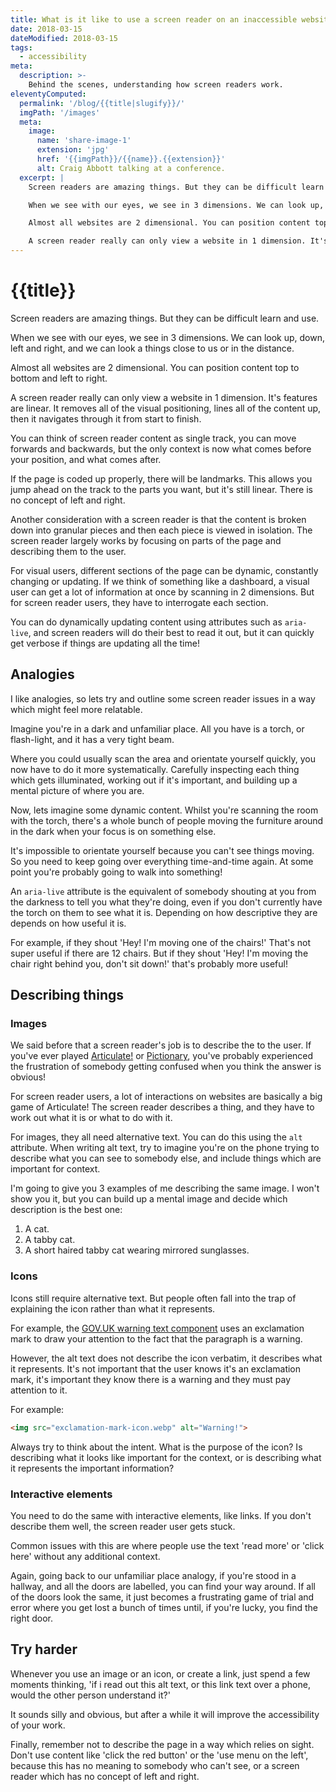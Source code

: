 ```yaml
---
title: What is it like to use a screen reader on an inaccessible website?
date: 2018-03-15
dateModified: 2018-03-15
tags:
  - accessibility
meta:
  description: >-
    Behind the scenes, understanding how screen readers work.
eleventyComputed:
  permalink: '/blog/{{title|slugify}}/'
  imgPath: '/images'
  meta:
    image:
      name: 'share-image-1'
      extension: 'jpg'
      href: '{{imgPath}}/{{name}}.{{extension}}'
      alt: Craig Abbott talking at a conference.
  excerpt: |
    Screen readers are amazing things. But they can be difficult learn and use.

    When we see with our eyes, we see in 3 dimensions. We can look up, down, left and right, and we can look a things close to us or in the distance.

    Almost all websites are 2 dimensional. You can position content top to bottom and left to right.

    A screen reader really can only view a website in 1 dimension. It's features are linear. It removes all of the visual positioning, lines all of the content up, then it navigates through it from start to finish. 
---
```


# {{title}}

Screen readers are amazing things. But they can be difficult learn and use.

When we see with our eyes, we see in 3 dimensions. We can look up, down, left and right, and we can look a things close to us or in the distance.

Almost all websites are 2 dimensional. You can position content top to bottom and left to right.

A screen reader really can only view a website in 1 dimension. It's features are linear. It removes all of the visual positioning, lines all of the content up, then it navigates through it from start to finish. 

You can think of screen reader content as single track, you can move forwards and backwards, but the only context is now what comes before your position, and what comes after.

If the page is coded up properly, there will be landmarks. This allows you jump ahead on the track to the parts you want, but it's still linear. There is no concept of left and right.

Another consideration with a screen reader is that the content is broken down into granular pieces and then each piece is viewed in isolation. The screen reader largely works by focusing on parts of the page and describing them to the user.

For visual users, different sections of the page can be dynamic, constantly changing or updating. If we think of something like a dashboard, a visual user can get a lot of information at once by scanning in 2 dimensions. But for screen reader users, they have to interrogate each section.

You can do dynamically updating content using attributes such as `aria-live`, and screen readers will do their best to read it out, but it can quickly get verbose if things are updating all the time!

## Analogies

I like analogies, so lets try and outline some screen reader issues in a way which might feel more relatable.

Imagine you're in a dark and unfamiliar place. All you have is a torch, or flash-light, and it has a very tight beam.

Where you could usually scan the area and orientate yourself quickly, you now have to do it more systematically. Carefully inspecting each thing which gets illuminated, working out if it's important, and building up a mental picture of where you are.

Now, lets imagine some dynamic content. Whilst you're scanning the room with the torch, there's a whole bunch of people moving the furniture around in the dark when your focus is on something else. 

It's impossible to orientate yourself because you can't see things moving. So you need to keep going over everything time-and-time again. At some point you're probably going to walk into something!

An `aria-live` attribute is the equivalent of somebody shouting at you from the darkness to tell you what they're doing, even if you don't currently have the torch on them to see what it is. Depending on how descriptive they are depends on how useful it is.

For example, if they shout 'Hey! I'm moving one of the chairs!' That's not super useful if there are 12 chairs. But if they shout 'Hey! I'm moving the chair right behind you, don't sit down!' that's probably more useful!

## Describing things

### Images

We said before that a screen reader's job is to describe the to the user. If you've ever played [Articulate!](https://en.wikipedia.org/wiki/Articulate!) or [Pictionary](https://en.wikipedia.org/wiki/Pictionary), you've probably experienced the frustration of somebody getting confused when you think the answer is obvious!

For screen reader users, a lot of interactions on websites are basically a big game of Articulate! The screen reader describes a thing, and they have to work out what it is or what to do with it.

For images, they all need alternative text. You can do this using the `alt` attribute. When writing alt text, try to imagine you're on the phone trying to describe what you can see to somebody else, and include things which are important for context.

I'm going to give you 3 examples of me describing the same image. I won't show you it, but you can build up a mental image and decide which description is the best one:

1. A cat.
2. A tabby cat.
3. A short haired tabby cat wearing mirrored sunglasses. 

### Icons

Icons still require alternative text. But people often fall into the trap of explaining the icon rather than what it represents.

For example, the [GOV.UK warning text component](https://design-system.service.gov.uk/components/warning-text/) uses an exclamation mark to draw your attention to the fact that the paragraph is a warning. 

However, the alt text does not describe the icon verbatim, it describes what it represents. It's not important that the user knows it's an exclamation mark, it's important they know there is a warning and they must pay attention to it.

For example:
```html
<img src="exclamation-mark-icon.webp" alt="Warning!">
```

Always try to think about the intent. What is the purpose of the icon? Is describing what it looks like important for the context, or is describing what it represents the important information?

### Interactive elements

You need to do the same with interactive elements, like links. If you don't describe them well, the screen reader user gets stuck. 

Common issues with this are where people use the text 'read more' or 'click here' without any additional context.

Again, going back to our unfamiliar place analogy, if you're stood in a hallway, and all the doors are labelled, you can find your way around. If all of the doors look the same, it just becomes a frustrating game of trial and error where you get lost a bunch of times until, if you're lucky, you find the right door.

## Try harder

Whenever you use an image or an icon, or create a link, just spend a few moments thinking, 'if i read out this alt text, or this link text over a phone, would the other person understand it?'

It sounds silly and obvious, but after a while it will improve the accessibility of your work.

Finally, remember not to describe the page in a way which relies on sight. Don't use content like 'click the red button' or the 'use menu on the left', because this has no meaning to somebody who can't see, or a screen reader which has no concept of left and right.

